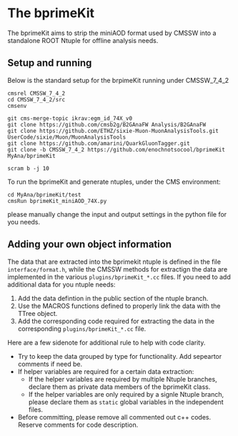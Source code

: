 # The bprimeKit

The bprimeKit aims to strip the miniAOD format used by CMSSW into a standalone ROOT Ntuple for offline analysis needs. 

## Setup and running
Below is the standard setup for the brpimeKit running under CMSSW_7_4_2 
```
cmsrel CMSSW_7_4_2
cd CMSSW_7_4_2/src
cmsenv 

git cms-merge-topic ikrav:egm_id_74X_v0
git clone https://github.com/cmsb2g/B2GAnaFW Analysis/B2GAnaFW 
git clone https://github.com/ETHZ/sixie-Muon-MuonAnalysisTools.git UserCode/sixie/Muon/MuonAnalysisTools
git clone https://github.com/amarini/QuarkGluonTagger.git
git clone -b CMSSW_7_4_2 https://github.com/enochnotsocool/bprimeKit MyAna/bprimeKit

scram b -j 10
```
To run the bprimeKit and generate ntuples, under the CMS environment:
```
cd MyAna/bprimeKit/test
cmsRun bprimeKit_miniAOD_74X.py  
```
please manually change the input and output settings in the python file for you needs.

## Adding your own object information

The data that are extracted into the bprimekit ntuple is defined in the file `interface/format.h`, while the CMSSW methods for extractign the data are implemented in the various `plugins/bprimeKit_*.cc` files. If you need to add additional data for you ntuple needs:

1. Add the data defintion in the public section of the ntuple branch.
2. Use the MACROS functions defined to properly link the data with the TTree object. 
3. Add the corresponding code required for extracting the data in the corresponding `plugins/bprimeKit_*.cc` file. 

Here are a few sidenote for additional rule to help with code clarity.
- Try to keep the data grouped by type for functionality. Add sepeartor comments if need be.
- If helper variables are required for a certain data extraction:
  - If the helper variables are required by multiple Ntuple branches, declare them as private data members of the bprimeKit class.
  - If the helper variables are only required by a signle Ntuple branch, please declare them as ``static`` global variables in the independent files.
- Before committing, please remove all commented out c++ codes. Reserve comments for code description.

